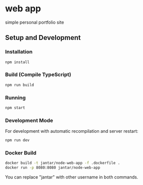 # web app

simple personal portfolio site

## Setup and Development

### Installation

```sh
npm install
```

### Build (Compile TypeScript)

```sh
npm run build
```

### Running

```sh
npm start
```

### Development Mode

For development with automatic recompilation and server restart:

```sh
npm run dev
```

### Docker Build

```sh
docker build -t jantar/node-web-app -f .dockerfile .
docker run -p 8080:8080 jantar/node-web-app
```

You can replace "jantar" with other username in both commands.
